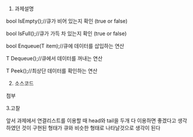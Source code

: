 
1. 과제설명

bool IsEmpty();//큐가 비어 있는지 확인 (true or false)

bool IsFull();//큐가 가득 차 있는지 확인 (true or false)

bool Enqueue(T item);//큐에 데이터를 삽입하는 연산

T Dequeue();//큐에서 데이터를 꺼내는 연산

T Peek();//최상단 데이터를 확인하는 연산

2. 소스코드

첨부

3.고찰

앞서 과제에서 연결리스트를 이용할 때 head와 tail을 두개
다 이용하면 좋겠다고 생각하였던 것이 구현된 형태가 
큐와 비슷한 형태로 나타날것으로 생각이 된다 
